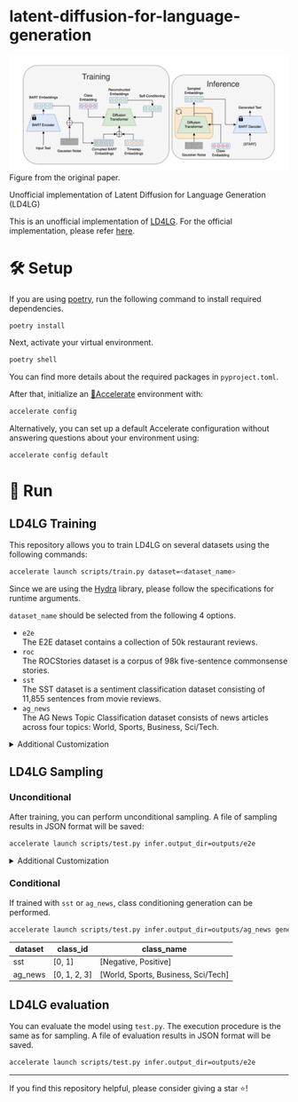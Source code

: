# latent-diffusion-for-language-generation
![figure](assets/figure.png)
Figure from the original paper.

Unofficial implementation of Latent Diffusion for Language Generation (LD4LG)

This is an unofficial implementation of [LD4LG](https://arxiv.org/abs/2212.09462). For the official implementation, please refer [here](https://github.com/justinlovelace/latent-diffusion-for-language).

# :hammer_and_wrench: Setup
If you are using [poetry](https://github.com/python-poetry/poetry), run the following command to install required dependencies.
```bash
poetry install
```

Next, activate your virtual environment.
```bash
poetry shell
```

You can find more details about the required packages in `pyproject.toml`.

After that, initialize an [🤗Accelerate](https://github.com/huggingface/accelerate/) environment with:

```bash
accelerate config
```

Alternatively, you can set up a default Accelerate configuration without answering questions about your environment using:

```bash
accelerate config default
```


# :rocket: Run
## LD4LG Training
This repository allows you to train LD4LG on several datasets using the following commands:
```bash
accelerate launch scripts/train.py dataset=<dataset_name>
```

Since we are using the [Hydra](https://hydra.cc/) library, please follow the specifications for runtime arguments.

`dataset_name` should be selected from the following 4 options.
- `e2e`\
The E2E dataset contains a collection of 50k restaurant reviews.
- `roc`\
The ROCStories dataset is a corpus of 98k five-sentence commonsense stories.
- `sst`\
The SST dataset is a sentiment classification dataset consisting of 11,855 sentences from movie reviews.
- `ag_news`\
The AG News Topic Classification dataset consists of news articles across four topics: World, Sports, Business, Sci/Tech.

<details markdown="1">

<summary>Additional Customization</summary>

Other arguments can be changed at runtime. See [here](ld4lg/cfg) for more information on settings.

For example, the following arguments can be specified.

- `hydra.run.dir=outputs//foo`\
When specified, the execution results are stored in the `outputs/foo` directory. If nothing is specified, a directory named according to the time of execution is created and the results are stored there.
- `train.wandb=false`\
Tracking by Weight and Biases can be disabled. (Default: true)

</details>

## LD4LG Sampling
### Unconditional
After training, you can perform unconditional sampling. A file of sampling results in JSON format will be saved:
```bash
accelerate launch scripts/test.py infer.output_dir=outputs/e2e
```

<details markdown="1">

<summary>Additional Customization</summary>

Other arguments can be changed at runtime. See [here](ld4lg/cfg) for more information on settings.

For example, the following arguments can be specified.

- `infer.ckpt_path=checkpoints/epoch_100/pytorch_model_1.bin`\
You can specify the relative paths of the weights from the specified output_dir.
- `generation.batch_size=128`\
Batch size at inference.

</details>

### Conditional
If trained with `sst` or `ag_news`, class conditioning generation can be performed.
```bash
accelerate launch scripts/test.py infer.output_dir=outputs/ag_news generation.class_id=3
```

| dataset | class_id     | class_name                          |
| ------- | ------------ | ----------------------------------- |
| sst     | [0, 1]       | [Negative, Positive]                |
| ag_news | [0, 1, 2, 3] | [World, Sports, Business, Sci/Tech] |

## LD4LG evaluation
You can evaluate the model using `test.py`. The execution procedure is the same as for sampling. A file of evaluation results in JSON format will be saved.
```bash
accelerate launch scripts/test.py infer.output_dir=outputs/e2e
```

---

If you find this repository helpful, please consider giving a star :star:!
